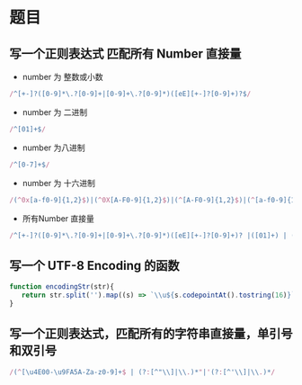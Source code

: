 # 题目

## 写一个正则表达式 匹配所有 Number 直接量

- number 为 整数或小数 

```javascript
/^[+-]?([0-9]*\.?[0-9]+|[0-9]+\.?[0-9]*)([eE][+-]?[0-9]+)?$/
```

- number 为 二进制

```javascript
/^[01]+$/
```

- number 为八进制

```javascript
/^[0-7]+$/
```

- number 为 十六进制

```javascript
/(^0x[a-f0-9]{1,2}$)|(^0X[A-F0-9]{1,2}$)|(^[A-F0-9]{1,2}$)|(^[a-f0-9]{1,2}$)/g
```

- 所有Number 直接量

```javascript
/^[+-]?([0-9]*\.?[0-9]+|[0-9]+\.?[0-9]*)([eE][+-]?[0-9]+)? |([01]+) | ([0-7]) | (^0x[a-f0-9]{1,2}$)|(^0X[A-F0-9]{1,2}$)|(^[A-F0-9]{1,2}$)|(^[a-f0-9]{1,2}$)/
```

## 写一个 UTF-8 Encoding 的函数

```javascript
function encodingStr(str){
   return str.split('').map((s) => `\\u${s.codepointAt().tostring(16)}`)
}
```

## 写一个正则表达式，匹配所有的字符串直接量，单引号和双引号

```javascript
/(^[\u4E00-\u9FA5A-Za-z0-9]+$ | (?:[^"\\]|\\.)*"|'(?:[^'\\]|\\.)*/
```
